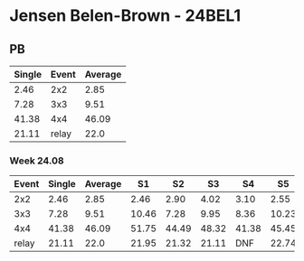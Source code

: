 # Jensen Belen-Brown - 24BEL1

## PB
|Single|Event|Average|
|----|----|----|
|2.46|2x2|2.85|
|7.28|3x3|9.51|
|41.38|4x4|46.09|
|21.11|relay|22.0|
### Week 24.08
|Event|Single|Average|S1|S2|S3|S4|S5|
|-----|-------|------|--|--|--|--|--|
|2x2|2.46|2.85|2.46|2.90|4.02|3.10|2.55|
|3x3|7.28|9.51|10.46|7.28|9.95|8.36|10.23|
|4x4|41.38|46.09|51.75|44.49|48.32|41.38|45.45|
|relay|21.11|22.0|21.95|21.32|21.11|DNF|22.74|

